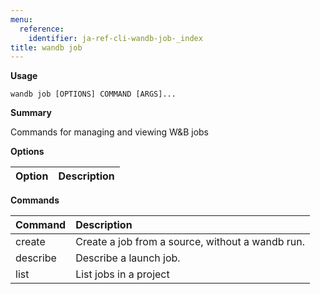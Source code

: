 ```yaml
---
menu:
  reference:
    identifier: ja-ref-cli-wandb-job-_index
title: wandb job
---
```


**Usage**

`wandb job [OPTIONS] COMMAND [ARGS]...`

**Summary**

Commands for managing and viewing W&B jobs


**Options**

| **Option** | **Description** |
| :--- | :--- |


**Commands**

| **Command** | **Description** |
| :--- | :--- |
| create | Create a job from a source, without a wandb run. |
| describe | Describe a launch job. |
| list | List jobs in a project |